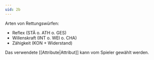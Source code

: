 ```yaml
---
uid: 2b
---
```

Arten von Rettungswürfen:

-   Reflex (STÄ o. ATH o. GES)
-   Willenskraft (INT o. WEI o. CHA)
-   Zähigkeit (KON + Widerstand)

Das verwendete [[Attribute|Attribut]] kann vom Spieler gewählt werden.